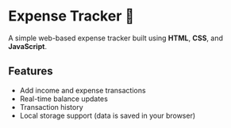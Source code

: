 
# Expense Tracker 💸

A simple web-based expense tracker built using **HTML**, **CSS**, and **JavaScript**.

## Features
- Add income and expense transactions
- Real-time balance updates
- Transaction history
- Local storage support (data is saved in your browser)
